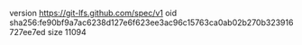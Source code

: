 version https://git-lfs.github.com/spec/v1
oid sha256:fe90bf9a7ac6238d127e6f623ee3ac96c15763ca0ab02b270b323916727ee7ed
size 11094
